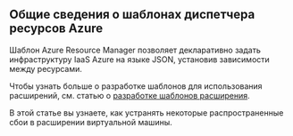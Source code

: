 

## Общие сведения о шаблонах диспетчера ресурсов Azure

Шаблон Azure Resource Manager позволяет декларативно задать инфраструктуру IaaS Azure на языке JSON, установив зависимости между ресурсами.


Чтобы узнать больше о разработке шаблонов для использования расширений, см. статью о [разработке шаблонов расширения](../articles/virtual-machines/virtual-machines-windows-extensions-authoring-templates.md).

В этой статье вы узнаете, как устранять некоторые распространенные сбои в расширении виртуальной машины.

<!---HONumber=AcomDC_0330_2016-->